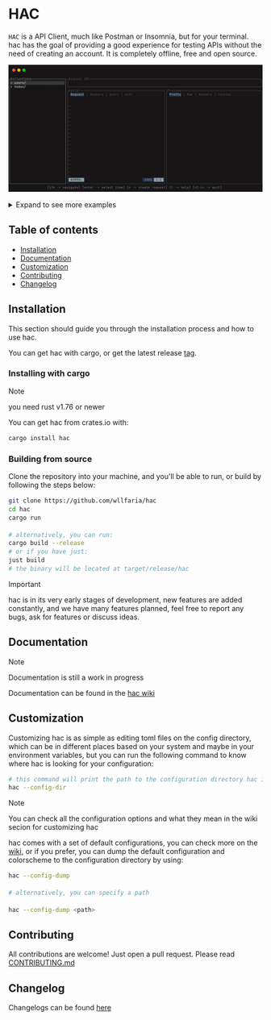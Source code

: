 # HAC

`HAC` is a API Client, much like Postman or Insomnia, but for your terminal.
hac has the goal of providing a good experience for testing APIs without the
need of creating an account. It is completely offline, free and open source.

![Preview](./extra/preview.gif)

<details>
<summary>Expand to see more examples</summary>

> this section will be filled with more examples soon

</details>

## Table of contents
- [Installation](#installation)
- [Documentation](#usage)
- [Customization](#customization)
- [Contributing](#contributing)
- [Changelog](#changelog)

## Installation

This section should guide you through the installation process and how to use
hac.

You can get hac with cargo, or get the latest release
[tag](https://github.com/wllfaria/hac/tags).

### Installing with cargo

> [!NOTE]
> you need rust v1.76 or newer

You can get hac from crates.io with:

```sh
cargo install hac
```

### Building from source

Clone the repository into your machine, and you'll be able to run, or build by 
following the steps below:

```sh
git clone https://github.com/wllfaria/hac
cd hac
cargo run

# alternatively, you can run:
cargo build --release
# or if you have just:
just build
# the binary will be located at target/release/hac
```

> [!IMPORTANT]
> hac is in its very early stages of development, new features are added constantly,
> and we have many features planned, feel free to report any bugs, ask for features or
> discuss ideas.

## Documentation

> [!NOTE]
> Documentation is still a work in progress

Documentation can be found in the [hac wiki](https://github.com/wllfaria/hac/wiki)

## Customization

Customizing hac is as simple as editing toml files on the config directory, which can
be in different places based on your system and maybe in your environment variables, but
you can run the following command to know where hac is looking for your configuration:

```sh
# this command will print the path to the configuration directory hac is trying to load
hac --config-dir
```

> [!NOTE]
> You can check all the configuration options and what they mean in the wiki secion
> for customizing hac

hac comes with a set of default configurations, you can check more on the
[wiki](https://github.com/wllfaria/hac/wiki), or if you prefer, you can dump the default
configuration and colorscheme to the configuration directory by using:

```sh
hac --config-dump

# alternatively, you can specify a path

hac --config-dump <path>
```

## Contributing

All contributions are welcome! Just open a pull request. Please read [CONTRIBUTING.md](./CONTRIBUTING.md)

## Changelog

Changelogs can be found [here](./CHANGELOG.md)
